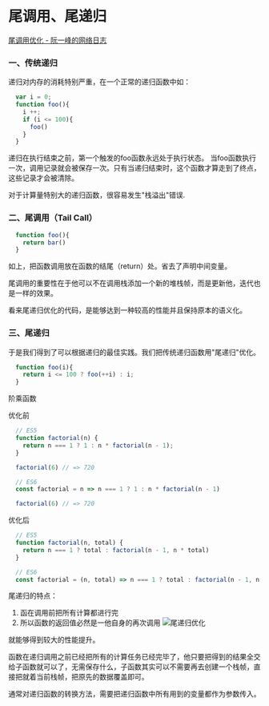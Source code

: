 # 尾调用、尾递归


[尾调用优化 - 阮一峰的网络日志](http://www.ruanyifeng.com/blog/2015/04/tail-call.html)



### 一、传统递归
递归对内存的消耗特别严重，在一个正常的递归函数中如：

```javascript
  var i = 0;
  function foo(){
    i ++;
    if (i <= 100){
      foo()
    }
  }
```

递归在执行结束之前，第一个触发的foo函数永远处于执行状态。
当foo函数执行一次，调用记录就会被保存一次。只有当递归结束时，这个函数才算走到了终点，这些记录才会被清除。


对于计算量特别大的递归函数，很容易发生"栈溢出"错误.

### 二、尾调用（Tail Call）

```javascript
  function foo(){
    return bar()
  }
```

如上，把函数调用放在函数的结尾（return）处。省去了声明中间变量。

尾调用的重要性在于他可以不在调用栈添加一个新的堆栈帧，而是更新他，迭代也是一样的效果。

看来尾递归优化的代码，是能够达到一种较高的性能并且保持原本的语义化。


### 三、尾递归

于是我们得到了可以根据递归的最佳实践。我们把传统递归函数用"尾递归"优化。
```javascript
  function foo(i){
    return i <= 100 ? foo(++i) : i;
  }
```

阶乘函数

优化前
```javascript
  // ES5
  function factorial(n) {
    return n === 1 ? 1 : n * factorial(n - 1);
  }

  factorial(6) // => 720

  // ES6
  const factorial = n => n === 1 ? 1 : n * factorial(n - 1)

  factorial(6) // => 720
```
优化后
```javascript
  // ES5
  function factorial(n, total) {
    return n === 1 ? total : factorial(n - 1, n * total)
  }

  // ES6
  const factorial = (n, total) => n === 1 ? total : factorial(n - 1, n * total);
```

尾递归的特点：
1.  函在调用前把所有计算都进行完
2.  所以函数的返回值必然是一他自身的再次调用
![尾递归优化](https://user-gold-cdn.xitu.io/2018/1/10/160e09b2353e3c60?imageslim)


就能够得到较大的性能提升。

函数在递归调用之前已经把所有的计算任务已经完毕了，他只要把得到的结果全交给子函数就可以了，无需保存什么，子函数其实可以不需要再去创建一个栈帧，直接把就着当前栈帧，把原先的数据覆盖即可。

通常对递归函数的转换方法，需要把递归函数中所有用到的变量都作为参数传入。



